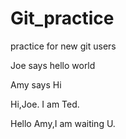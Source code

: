 # Git_practice
practice for new git users

Joe says hello world

Amy says Hi

Hi,Joe. I am Ted.

Hello Amy,I am waiting U.

